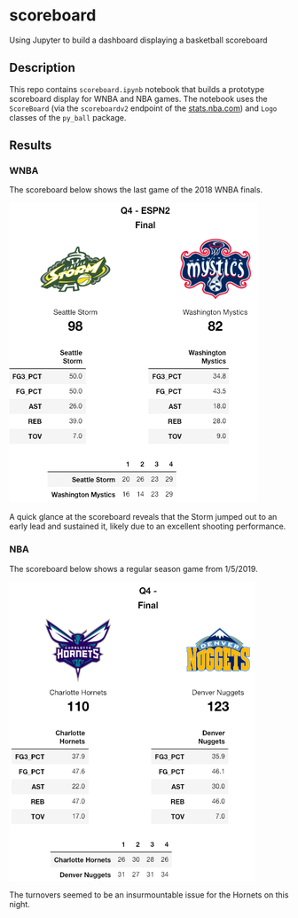 # scoreboard
Using Jupyter to build a dashboard displaying a basketball scoreboard 

## Description

This repo contains `scoreboard.ipynb` notebook that builds a prototype scoreboard display for WNBA and NBA games. The notebook uses the `ScoreBoard` (via the `scoreboardv2` endpoint of the [stats.nba.com](https://stats.nba.com)) and `Logo` classes of the `py_ball` package.

## Results

### WNBA

The scoreboard below shows the last game of the 2018 WNBA finals.

![](wnba_example.png)

A quick glance at the scoreboard reveals that the Storm jumped out to an early lead and sustained it, likely due to an excellent shooting performance.

### NBA

The scoreboard below shows a regular season game from 1/5/2019.

![](nba_example.png)

The turnovers seemed to be an insurmountable issue for the Hornets on this night.
